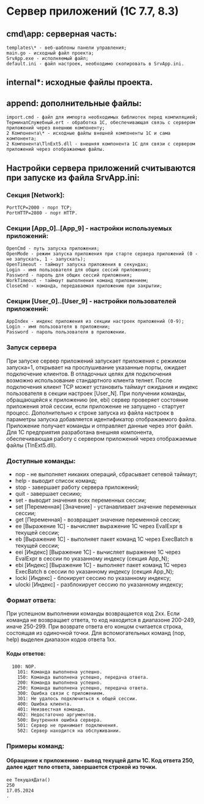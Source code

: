# Сервер приложений (1С 7.7, 8.3)

## cmd\app: серверная часть:
    templates\* - веб-шаблоны панели управления;
    main.go - исходный файл проекта;
    SrvApp.exe - исполняемый файл;
    default.ini - файл настроек, необходимо скопировать в SrvApp.ini.

## internal\*: исходные файлы проекта.

## append: дополнительные файлы:
    import.cmd - файл для импорта необходимых библиотек перед компиляцией;
    ТерминалСлужебный.ert - обработка 1С, обеспечивающая связь с сервером приложений через внешнюю компоненту;
    2 Компонента\* - исходные файлы внешней компоненты 1С и сама компонента;
    2 Компонента\TlnExt5.dll - внешняя компонента 1С для связи с сервером приложений через отображаемые файлы.

## Настройки сервера приложений считываются при запуске из файла SrvApp.ini:
### Секция [Network]:
    PortTCP=2000 - порт TCP;
    PortHTTP=2080 - порт HTTP.
### Секции [App_0]..[App_9] - настройки используемых приложений:
    OpenCmd - путь запуска приложения;
    OpenMode - режим запуска приложения при старте сервера приложений (0 - не запускать, 1 - запускать);
    OpenTimeout - таймаут запуска приложения в секундах;
    Login - имя пользователя для общих сессий приложения;
    Password - пароль для общих сессий приложения;
    WorkTimeout - таймаут выполнения команд приложением;
    CloseCmd - команда, передаваемая приложению при закрытии;
### Секции [User_0]..[User_9] - настройки пользователей приложений:
    AppIndex - индекс приложения из секции настроек приложений (0-9);
    Login - имя пользователя в приложении;
    Password - пароль пользователя в приложении.
### Запуск сервера 
При запуске сервер приложений запускает приложения с режимом запуска=1, открывает на прослушивание указанные порты, ожидает подключение клиентов. В отладочных целях для подключения возможно использование стандартного клиента телнет. После подключения клиент TCP может установить таймаут ожидания и индекс пользователя в секции настроек [User_N]. При получении команды, обращающейся к приложению (ee, ebi) сервер проверяет состояние приложения этой сессии, если приложение не запущено - стартует процесс. Дополнительно к строке запуска из файла настроек в параметры запуска добавляется идентификатор отображаемого файла. Приложение получает команды и отправляет данные через этот файл. Для 1С предприятия разработана внешняя компонента, обеспечивающая работу с сервером приложений через отображаемые файлы (TlnExt5.dll). 

### Доступные команды:
-  nop - не выполняет никаких операций, сбрасывает сетевой таймаут;
-  help - выводит список команд;
-  stop - завершает работу сервера приложений;
-  quit - завершает сесиию;
-  set - выводит значения всех переменных сессии;
-  set [Переменная] [Значение] - устанавливает значение переменных сессии;
-  get [Переменная] - возвращает значение переменной сессии;
-  ee [Выражение 1С] - вычисляет выражение 1С через EvalExpr в текущей сессии;
-  eb [Выражение 1С] - выполняет пакет команд 1С через ExecBatch в текущей сессии;
-  eei [Индекс] [Выражение 1С] - вычисляет выражение 1С через EvalExpr в сессии по указанному индексу (секция App_N);
-  ebi [Индекс] [Выражение 1С] - выполняет пакет команд 1С через ExecBatch в сессии  по указанному индексу (секция App_N);
-  locki [Индекс] - блокирует сессию по указанному индексу;
-  ulocki [Индекс] - разблокирует сессию по указанному индексу;

### Формат ответа:
При успешном выполнении команды возвращается код 2хх. Если команда не возвращает ответа, то код находится в диапазоне 200-249, иначе 250-299. При возврате ответа его концом считается строка, состоящая из одиночной точки.
Для вспомогательных команд (nop, help) выделен диапазон кодов ответа 1хх.

#### Коды ответов:
	  100: NOP.
		101: Команда выполнена успешно.
		150: Команда выполнена успешно, передача ответа.
		200: Команда выполнена успешно.
		250: Команда выполнена успешно, передача ответа.
		300: Ошибка связи с приложением.
		301: Не удалось подключиться к общей сессии.
		400: Ошибка клиента.
		401: Неизвестная команда.
		402: Недостаточно аргументов.
		500: Внутренняя ошибка сервера.
		501: Сервер не принимает подключения.
		502: Сервер находится на обслуживании.

### Примеры команд:
#### Обращение к приложению - вывод текущей даты 1С. Код ответа 250, далее идет тело ответа, завершается строкой из точки.
    ee ТекущаяДата()
    250
    17.05.2024
    .
